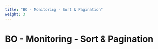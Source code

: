 ```yaml
---
title: "BO - Monitoring - Sort & Pagination"
weight: 3
---
```


# BO - Monitoring - Sort & Pagination
